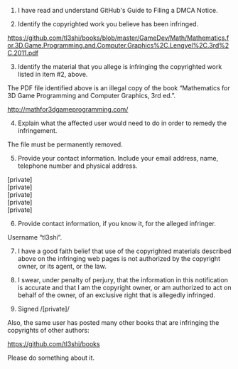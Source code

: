 1. I have read and understand GitHub's Guide to Filing a DMCA Notice.

2. Identify the copyrighted work you believe has been infringed.

https://github.com/tl3shi/books/blob/master/GameDev/Math/Mathematics.for.3D.Game.Programming.and.Computer.Graphics%2C.Lengyel%2C.3rd%2C.2011.pdf

3. Identify the material that you allege is infringing the copyrighted work listed in item #2, above.

The PDF file identified above is an illegal copy of the book “Mathematics for 3D Game Programming and Computer Graphics, 3rd ed.”.

http://mathfor3dgameprogramming.com/

4. Explain what the affected user would need to do in order to remedy the infringement.

The file must be permanently removed.

5. Provide your contact information. Include your email address, name, telephone number and physical address.

[private]  
[private]  
[private]  
[private]  
[private]  

6. Provide contact information, if you know it, for the alleged infringer.

Username “tl3shi”.

7. I have a good faith belief that use of the copyrighted materials described above on the infringing web pages is not authorized by the copyright owner, or its agent, or the law.

8. I swear, under penalty of perjury, that the information in this notification is accurate and that I am the copyright owner, or am authorized to act on behalf of the owner, of an exclusive right that is allegedly infringed.

9. Signed /[private]/

Also, the same user has posted many other books that are infringing the copyrights of other authors:

https://github.com/tl3shi/books

Please do something about it.
